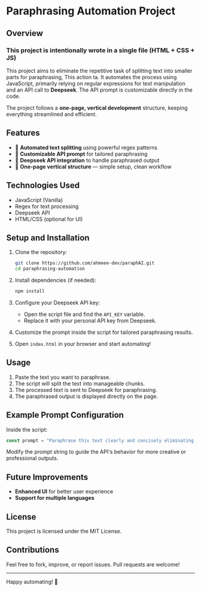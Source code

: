 # Paraphrasing Automation Project

## Overview
### This project is intentionally wrote in a single file (HTML + CSS + JS)
This project aims to eliminate the repetitive task of splitting text into smaller parts for paraphrasing, This action ta. It automates the process using JavaScript, primarily relying on regular expressions for text manipulation and an API call to **Deepseek**. The API prompt is customizable directly in the code.

The project follows a **one-page, vertical development** structure, keeping everything streamlined and efficient.

## Features
- 🚀 **Automated text splitting** using powerful regex patterns
- 🔧 **Customizable API prompt** for tailored paraphrasing
- 🔗 **Deepseek API integration** to handle paraphrased output
- 🎯 **One-page vertical structure** — simple setup, clean workflow

## Technologies Used
- JavaScript (Vanilla)
- Regex for text processing
- Deepseek API
- HTML/CSS (optional for UI)

## Setup and Installation
1. Clone the repository:
   ```bash
   git clone https://github.com/ahmeee-dev/paraphAI.git
   cd paraphrasing-automation
   ```

2. Install dependencies (if needed):
   ```bash
   npm install
   ```

3. Configure your Deepseek API key:
   - Open the script file and find the `API_KEY` variable.
   - Replace it with your personal API key from Deepseek.

4. Customize the prompt inside the script for tailored paraphrasing results.

5. Open `index.html` in your browser and start automating!

## Usage
1. Paste the text you want to paraphrase.
2. The script will split the text into manageable chunks.
3. The processed text is sent to Deepseek for paraphrasing.
4. The paraphrased output is displayed directly on the page.

## Example Prompt Configuration
Inside the script:
```javascript
const prompt = "Paraphrase this text clearly and concisely eliminating any plagiarism: ";
```
Modify the prompt string to guide the API's behavior for more creative or professional outputs.

## Future Improvements
- **Enhanced UI** for better user experience
- **Support for multiple languages**

## License
This project is licensed under the MIT License.

## Contributions
Feel free to fork, improve, or report issues. Pull requests are welcome!

---
Happy automating! 🚀

